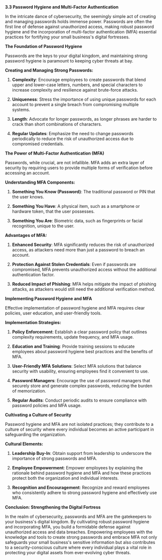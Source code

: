 **3.3 Password Hygiene and Multi-Factor Authentication**

In the intricate dance of cybersecurity, the seemingly simple act of creating and managing passwords holds immense power. Passwords are often the first line of defense against unauthorized access, making robust password hygiene and the incorporation of multi-factor authentication (MFA) essential practices for fortifying your small business's digital fortresses.

**The Foundation of Password Hygiene**

Passwords are the keys to your digital kingdom, and maintaining strong password hygiene is paramount to keeping cyber threats at bay.

**Creating and Managing Strong Passwords:**

1. **Complexity**: Encourage employees to create passwords that blend upper and lower-case letters, numbers, and special characters to increase complexity and resilience against brute-force attacks.

2. **Uniqueness**: Stress the importance of using unique passwords for each account to prevent a single breach from compromising multiple systems.

3. **Length**: Advocate for longer passwords, as longer phrases are harder to crack than short combinations of characters.

4. **Regular Updates**: Emphasize the need to change passwords periodically to reduce the risk of unauthorized access due to compromised credentials.

**The Power of Multi-Factor Authentication (MFA)**

Passwords, while crucial, are not infallible. MFA adds an extra layer of security by requiring users to provide multiple forms of verification before accessing an account.

**Understanding MFA Components:**

1. **Something You Know (Password)**: The traditional password or PIN that the user knows.

2. **Something You Have**: A physical item, such as a smartphone or hardware token, that the user possesses.

3. **Something You Are**: Biometric data, such as fingerprints or facial recognition, unique to the user.

**Advantages of MFA:**

1. **Enhanced Security**: MFA significantly reduces the risk of unauthorized access, as attackers need more than just a password to breach an account.

2. **Protection Against Stolen Credentials**: Even if passwords are compromised, MFA prevents unauthorized access without the additional authentication factor.

3. **Reduced Impact of Phishing**: MFA helps mitigate the impact of phishing attacks, as attackers would still need the additional verification method.

**Implementing Password Hygiene and MFA**

Effective implementation of password hygiene and MFA requires clear policies, user education, and user-friendly tools.

**Implementation Strategies:**

1. **Policy Enforcement**: Establish a clear password policy that outlines complexity requirements, update frequency, and MFA usage.

2. **Education and Training**: Provide training sessions to educate employees about password hygiene best practices and the benefits of MFA.

3. **User-Friendly MFA Solutions**: Select MFA solutions that balance security with usability, ensuring employees find it convenient to use.

4. **Password Managers**: Encourage the use of password managers that securely store and generate complex passwords, reducing the burden of memorization.

5. **Regular Audits**: Conduct periodic audits to ensure compliance with password policies and MFA usage.

**Cultivating a Culture of Security**

Password hygiene and MFA are not isolated practices; they contribute to a culture of security where every individual becomes an active participant in safeguarding the organization.

**Cultural Elements:**

1. **Leadership Buy-In**: Obtain support from leadership to underscore the importance of strong passwords and MFA.

2. **Employee Empowerment**: Empower employees by explaining the rationale behind password hygiene and MFA and how these practices protect both the organization and individual interests.

3. **Recognition and Encouragement**: Recognize and reward employees who consistently adhere to strong password hygiene and effectively use MFA.

**Conclusion: Strengthening the Digital Fortress**

In the realm of cybersecurity, passwords and MFA are the gatekeepers to your business's digital kingdom. By cultivating robust password hygiene and incorporating MFA, you build a formidable defense against unauthorized access and data breaches. Empowering employees with the knowledge and tools to create strong passwords and embrace MFA not only safeguards your small business's sensitive information but also contributes to a security-conscious culture where every individual plays a vital role in protecting your digital assets from ever-evolving cyber threats.